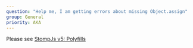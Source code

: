 ```yaml
---
question: "Help me, I am getting errors about missing Object.assign"
group: General
priority: AKA
---
```


Please see [StompJs v5: Polyfills](/guide/stompjs/rx-stomp/ng2-stompjs/pollyfils-for-stompjs-v5.html)

